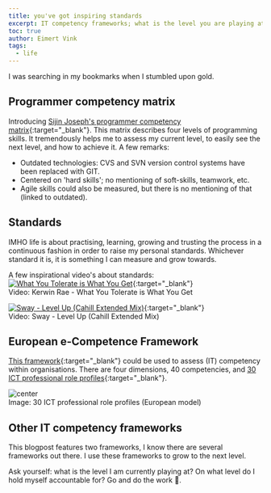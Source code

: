 ```yaml
---
title: you've got inspiring standards
excerpt: IT competency frameworks; what is the level you are playing at? On what level do you hold yourself accountable for?
toc: true
author: Eimert Vink
tags:
  - life
---
```

I was searching in my bookmarks when I stumbled upon gold. 
## Programmer competency matrix
Introducing [Sijin Joseph's programmer competency matrix](http://sijinjoseph.com/programmer-competency-matrix/){:target="_blank"}.
This matrix describes four levels of programming skills. It tremendously helps me to assess my current level, to easily see the next level, and how to achieve it. A few remarks:
- Outdated technologies: CVS and SVN version control systems have been replaced with GIT.
- Centered on 'hard skills'; no mentioning of soft-skills, teamwork, etc.
- Agile skills could also be measured, but there is no mentioning of that (linked to outdated).


## Standards
IMHO life is about practising, learning, growing and trusting the process in a continuous fashion in order to raise my personal standards. 
Whichever standard it is, it is something I can measure and grow towards.

A few inspirational video's about standards:
[![What You Tolerate is What You Get](https://img.youtube.com/vi/5mt9dllN5aw/0.jpg)](https://www.youtube.com/watch?v=5mt9dllN5aw){:target="_blank"}<br>
Video: Kerwin Rae - What You Tolerate is What You Get

[![Sway - Level Up (Cahill Extended Mix)](https://img.youtube.com/vi/3Op3aP1emHg/0.jpg)](https://www.youtube.com/watch?v=3Op3aP1emHg){:target="_blank"}<br>
Video: Sway - Level Up (Cahill Extended Mix)

## European e-Competence Framework
[This framework](http://www.ecompetences.eu/e-cf-overview/){:target="_blank"} could be used to assess (IT) competency within organisations. There are four dimensions, 40 competencies, and 
[30 ICT professional role profiles](http://www.ecompetences.eu/ict-professional-profiles/){:target="_blank"}.

<img src="https://eimerttech.files.wordpress.com/2019/07/2019-07-14_095203-maindesk_001.png" title="center" alt="center" style="display: block; margin: auto;" />
Image: 30 ICT professional role profiles (European model)<br>

## Other IT competency frameworks
This blogpost features two frameworks, I know there are several frameworks out there. I use these frameworks to grow to the next level.

Ask yourself: what is the level I am currently playing at? On what level do I hold myself accountable for? Go and do the work 💪.

